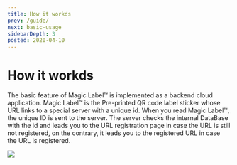 ```yaml
---
title: How it workds
prev: /guide/
next: basic-usage
sidebarDepth: 3
posted: 2020-04-10
---
```

# How it workds
The basic feature of Magic Label™ is implemented as a  backend cloud application.
Magic Label™ is the Pre-printed QR code label sticker whose URL links to a special server with a unique id.
When you read Magic Label™, the unique ID is sent to the server.
The server checks the internal DataBase with the id and leads you to the URL registration page in case the URL is still not registered, on the contrary, it leads you to the registered URL in case the URL is registered.

<img src="https://kroki.io/mermaid/svg/eNpLL0osyFAIceFSAILMFEON6KDUxBQF38T0zGQFn8Sk1JxYTQVdXbsaT5eazBSj6tAgH4Wi1PTM4pLUotQU-1qwXGVqMVDSRCM6PV-hBIgyUhWA6mI1oYYagRXl5QPVmGpEI0woSizJzM9TKEhMTwWqBQC-gyv7">
<!--
graph TD
    id1([Read Magic Label]) ->|ID|id2{URL registered?} ->|yes|id4([go to the URL])
    id2 ->|no|id5([URL registration page])
-->

